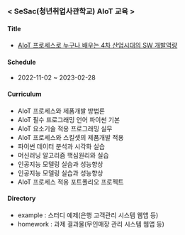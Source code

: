 ### < SeSac(청년취업사관학교) AIoT 교육 >

#### Title
- [AIoT 프로세스로 누구나 배우는 4차 산업시대의 SW 개발역량](https://sesac.seoul.kr/course/active/detail.do)

#### Schedule
- 2022-11-02 ~ 2023-02-28

#### Curriculum
- AIoT 프로세스와 제품개발 방법론
- AIoT 필수 프로그래밍 언어 파이썬 기본
- AIoT 요소기술 적용 프로그래밍 실무
- AIoT 프로세스와 스킬셋의 제품개발 적용
- 파이썬 데이터 분석과 시각화 실습
- 머신러닝 알고리즘 핵심원리와 실습
- 인공지능 모델링 실습과 성능향상
- 인공지능 모델링 실습과 성능향상
- AIoT 프로세스 적용 포트폴리오 프로젝트

#### Directory
- example : 스터디 예제(은행 고객관리 시스템 웹앱 등)
- homework : 과제 결과물(무인매장 관리 시스템 웹앱 등)
